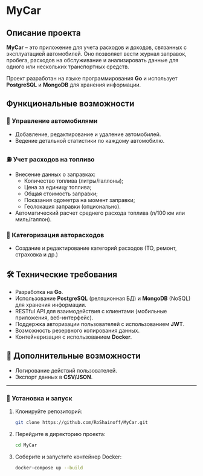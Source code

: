 # MyCar

## Описание проекта

**MyCar** – это приложение для учета расходов и доходов, связанных с эксплуатацией автомобилей. Оно позволяет вести журнал заправок, пробега, расходов на обслуживание и анализировать данные для одного или нескольких транспортных средств.

Проект разработан на языке программирования **Go** и использует **PostgreSQL** и **MongoDB** для хранения информации.

## Функциональные возможности

### 🚗 Управление автомобилями

- Добавление, редактирование и удаление автомобилей.
- Ведение детальной статистики по каждому автомобилю.

### ⛽ Учет расходов на топливо

- Внесение данных о заправках:
  - Количество топлива (литры/галлоны);
  - Цена за единицу топлива;
  - Общая стоимость заправки;
  - Показания одометра на момент заправки;
  - Геолокация заправки (опционально).
- Автоматический расчет среднего расхода топлива (л/100 км или миль/галлон).

### 📂 Категоризация авторасходов

- Создание и редактирование категорий расходов (ТО, ремонт, страховка и др.)

## 🛠️ Технические требования

- Разработка на **Go**.
- Использование **PostgreSQL** (реляционная БД) и **MongoDB** (NoSQL) для хранения информации.
- RESTful API для взаимодействия с клиентами (мобильные приложения, веб-интерфейс).
- Поддержка авторизации пользователей с использованием **JWT**.
- Возможность резервного копирования данных.
- Контейнеризация с использованием **Docker**.

## 🔧 Дополнительные возможности

- Логирование действий пользователей.
- Экспорт данных в **CSV/JSON**.

---

### 📌 Установка и запуск

1. Клонируйте репозиторий:
   ```sh
   git clone https://github.com/RoShainoff/MyCar.git
   ```
2. Перейдите в директорию проекта:
   ```sh
   cd MyCar
   ```
3. Соберите и запустите контейнер Docker:
   ```sh
   docker-compose up --build
   ```
